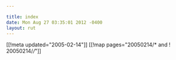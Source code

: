 ```yaml
---

title: index
date: Mon Aug 27 03:35:01 2012 -0400
layout: rut
---
```


[[!meta updated="2005-02-14"]]
[[!map pages="20050214/* and ! 20050214/*/*"]]
